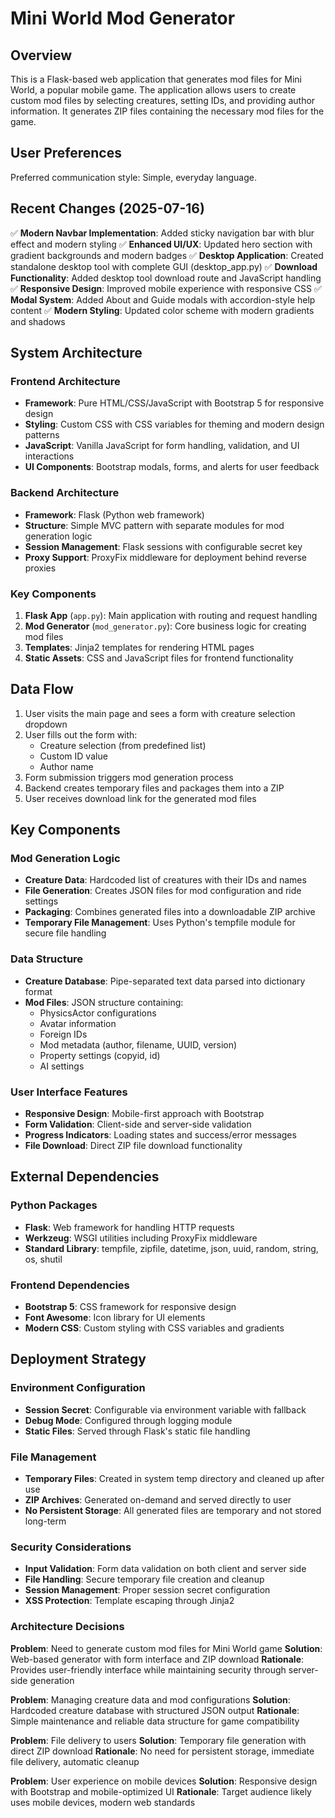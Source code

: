 # Mini World Mod Generator

## Overview

This is a Flask-based web application that generates mod files for Mini World, a popular mobile game. The application allows users to create custom mod files by selecting creatures, setting IDs, and providing author information. It generates ZIP files containing the necessary mod files for the game.

## User Preferences

Preferred communication style: Simple, everyday language.

## Recent Changes (2025-07-16)

✅ **Modern Navbar Implementation**: Added sticky navigation bar with blur effect and modern styling
✅ **Enhanced UI/UX**: Updated hero section with gradient backgrounds and modern badges
✅ **Desktop Application**: Created standalone desktop tool with complete GUI (desktop_app.py)
✅ **Download Functionality**: Added desktop tool download route and JavaScript handling
✅ **Responsive Design**: Improved mobile experience with responsive CSS
✅ **Modal System**: Added About and Guide modals with accordion-style help content
✅ **Modern Styling**: Updated color scheme with modern gradients and shadows

## System Architecture

### Frontend Architecture
- **Framework**: Pure HTML/CSS/JavaScript with Bootstrap 5 for responsive design
- **Styling**: Custom CSS with CSS variables for theming and modern design patterns
- **JavaScript**: Vanilla JavaScript for form handling, validation, and UI interactions
- **UI Components**: Bootstrap modals, forms, and alerts for user feedback

### Backend Architecture
- **Framework**: Flask (Python web framework)
- **Structure**: Simple MVC pattern with separate modules for mod generation logic
- **Session Management**: Flask sessions with configurable secret key
- **Proxy Support**: ProxyFix middleware for deployment behind reverse proxies

### Key Components
1. **Flask App** (`app.py`): Main application with routing and request handling
2. **Mod Generator** (`mod_generator.py`): Core business logic for creating mod files
3. **Templates**: Jinja2 templates for rendering HTML pages
4. **Static Assets**: CSS and JavaScript files for frontend functionality

## Data Flow

1. User visits the main page and sees a form with creature selection dropdown
2. User fills out the form with:
   - Creature selection (from predefined list)
   - Custom ID value
   - Author name
3. Form submission triggers mod generation process
4. Backend creates temporary files and packages them into a ZIP
5. User receives download link for the generated mod files

## Key Components

### Mod Generation Logic
- **Creature Data**: Hardcoded list of creatures with their IDs and names
- **File Generation**: Creates JSON files for mod configuration and ride settings
- **Packaging**: Combines generated files into a downloadable ZIP archive
- **Temporary File Management**: Uses Python's tempfile module for secure file handling

### Data Structure
- **Creature Database**: Pipe-separated text data parsed into dictionary format
- **Mod Files**: JSON structure containing:
  - PhysicsActor configurations
  - Avatar information
  - Foreign IDs
  - Mod metadata (author, filename, UUID, version)
  - Property settings (copyid, id)
  - AI settings

### User Interface Features
- **Responsive Design**: Mobile-first approach with Bootstrap
- **Form Validation**: Client-side and server-side validation
- **Progress Indicators**: Loading states and success/error messages
- **File Download**: Direct ZIP file download functionality

## External Dependencies

### Python Packages
- **Flask**: Web framework for handling HTTP requests
- **Werkzeug**: WSGI utilities including ProxyFix middleware
- **Standard Library**: tempfile, zipfile, datetime, json, uuid, random, string, os, shutil

### Frontend Dependencies
- **Bootstrap 5**: CSS framework for responsive design
- **Font Awesome**: Icon library for UI elements
- **Modern CSS**: Custom styling with CSS variables and gradients

## Deployment Strategy

### Environment Configuration
- **Session Secret**: Configurable via environment variable with fallback
- **Debug Mode**: Configured through logging module
- **Static Files**: Served through Flask's static file handling

### File Management
- **Temporary Files**: Created in system temp directory and cleaned up after use
- **ZIP Archives**: Generated on-demand and served directly to user
- **No Persistent Storage**: All generated files are temporary and not stored long-term

### Security Considerations
- **Input Validation**: Form data validation on both client and server side
- **File Handling**: Secure temporary file creation and cleanup
- **Session Management**: Proper session secret configuration
- **XSS Protection**: Template escaping through Jinja2

### Architecture Decisions

**Problem**: Need to generate custom mod files for Mini World game
**Solution**: Web-based generator with form interface and ZIP download
**Rationale**: Provides user-friendly interface while maintaining security through server-side generation

**Problem**: Managing creature data and mod configurations
**Solution**: Hardcoded creature database with structured JSON output
**Rationale**: Simple maintenance and reliable data structure for game compatibility

**Problem**: File delivery to users
**Solution**: Temporary file generation with direct ZIP download
**Rationale**: No need for persistent storage, immediate file delivery, automatic cleanup

**Problem**: User experience on mobile devices
**Solution**: Responsive design with Bootstrap and mobile-optimized UI
**Rationale**: Target audience likely uses mobile devices, modern web standards